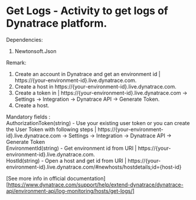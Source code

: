 # Get Logs - Activity to get logs of Dynatrace platform.

Dependencies:
1. Newtonsoft.Json

Remark:
1. Create an account in Dynatrace and get an environment id | https://{your-environment-id}.live.dynatrace.com.
2. Create a host in https://{your-environment-id}.live.dynatrace.com.
3. Create a token in | https://{your-environment-id}.live.dynatrace.com -> Settings -> Integration -> Dynatrace API -> Generate Token.
4. Create a host.

Mandatory fields :<br />
AuthorizationToken(string) - Use your existing user token or you can create the User Token with following steps | https://{your-environment-id}.live.dynatrace.com -> Settings -> Integration -> Dynatrace API -> Generate Token<br />
EnvironmentId(string) - Get environment id from URI | https://{your-environment-id}.live.dynatrace.com. <br />
HostId(string) - Open a host and get id from URI | https://{your-environment-id}.live.dynatrace.com/#newhosts/hostdetails;id={host-id} <br />

[See more info in official documentation][https://www.dynatrace.com/support/help/extend-dynatrace/dynatrace-api/environment-api/log-monitoring/hosts/get-logs/]